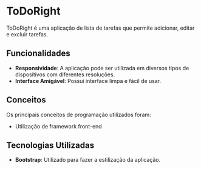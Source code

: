 # ToDoRight
ToDoRight é uma aplicação de lista de tarefas que permite adicionar, editar e excluir tarefas.

## Funcionalidades
- **Responsividade**: A aplicação pode ser utilizada em diversos tipos de dispositivos com diferentes resoluções.
- **Interface Amigável**: Possui interface limpa e fácil de usar.

## Conceitos
Os principais conceitos de programação utilizados foram:
- Utilização de framework front-end

## Tecnologias Utilizadas
- **Bootstrap**: Utilizado para fazer a estilização da aplicação.